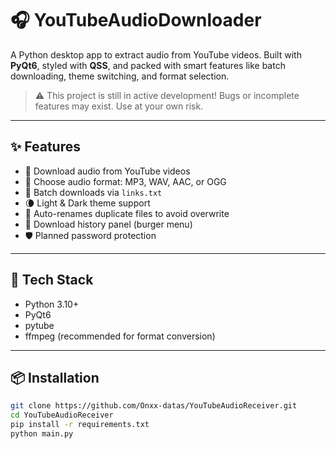 # 🎧 YouTubeAudioDownloader

A Python desktop app to extract audio from YouTube videos. Built with **PyQt6**, styled with **QSS**, and packed with smart features like batch downloading, theme switching, and format selection.

> ⚠️ This project is still in active development! Bugs or incomplete features may exist. Use at your own risk.

---

## ✨ Features

- 🎵 Download audio from YouTube videos
- 📁 Choose audio format: MP3, WAV, AAC, or OGG
- 📂 Batch downloads via `links.txt`
- 🌘 Light & Dark theme support
- 🔁 Auto-renames duplicate files to avoid overwrite
- 📜 Download history panel (burger menu)
- 🛡️ Planned password protection

---

## 🧰 Tech Stack

- Python 3.10+
- PyQt6
- pytube
- ffmpeg (recommended for format conversion)

---

## 📦 Installation

```bash
git clone https://github.com/Onxx-datas/YouTubeAudioReceiver.git
cd YouTubeAudioReceiver
pip install -r requirements.txt
python main.py
